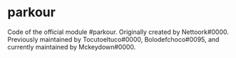 # parkour
 Code of the official module #parkour. Originally created by Nettoork#0000.
 Previously maintained by Tocutoeltuco#0000, Bolodefchoco#0095, and currently maintained by Mckeydown#0000.
